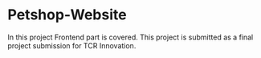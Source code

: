 # Petshop-Website
In this project Frontend part is covered. This project is submitted as a final project submission for TCR Innovation.
